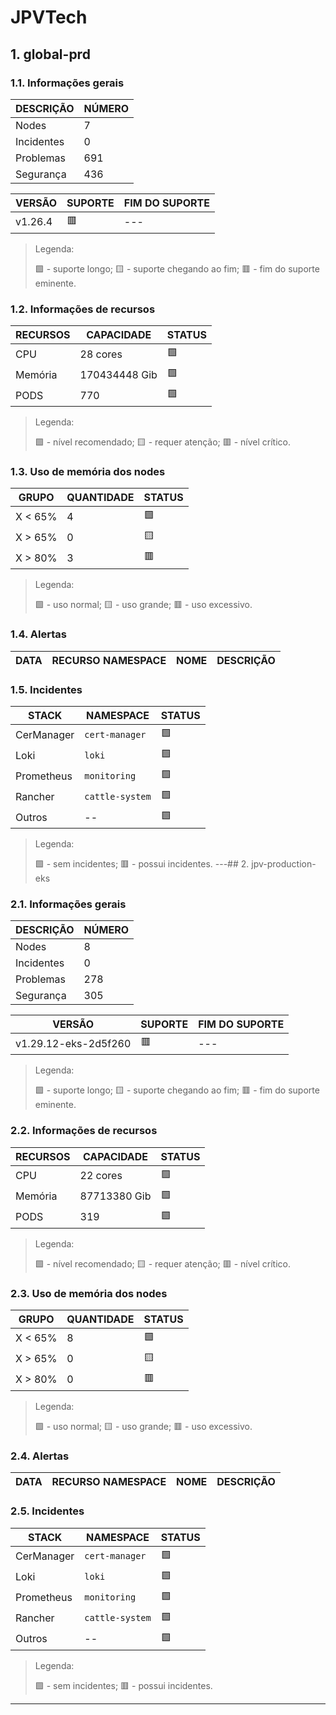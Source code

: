 # JPVTech

## 1. global-prd
### 1.1. Informações gerais
| DESCRIÇÃO  | NÚMERO |
|------------|--------|
| Nodes      |      7 |
| Incidentes |      0 |
| Problemas  |    691 |
| Segurança  |    436 |

| VERSÃO  | SUPORTE | FIM DO SUPORTE |
|---------|---------|----------------|
| v1.26.4 | 🟥      | ---            |

> Legenda:
>
> 🟩 - suporte longo; 🟨 - suporte chegando ao fim; 🟥 - fim do suporte eminente.
### 1.2. Informações de recursos
| RECURSOS |  CAPACIDADE   | STATUS |
|----------|---------------|--------|
| CPU      | 28 cores      | 🟩     |
| Memória  | 170434448 Gib | 🟩     |
| PODS     |           770 | 🟩     |

> Legenda:
>
> 🟩 - nível recomendado; 🟨 - requer atenção; 🟥 - nível crítico.
### 1.3. Uso de memória dos nodes
|  GRUPO  | QUANTIDADE | STATUS |
|---------|------------|--------|
| X < 65% |          4 | 🟩     |
| X > 65% |          0 | 🟨     |
| X > 80% |          3 | 🟥     |

> Legenda:
>
> 🟩 - uso normal; 🟨 - uso grande; 🟥 - uso excessivo.
### 1.4. Alertas
| DATA | RECURSO NAMESPACE | NOME | DESCRIÇÃO |
|------|-------------------|------|-----------|

### 1.5. Incidentes
|   STACK    |    NAMESPACE    | STATUS |
|------------|-----------------|--------|
| CerManager | `cert-manager`  | 🟩     |
| Loki       | `loki`          | 🟩     |
| Prometheus | `monitoring`    | 🟩     |
| Rancher    | `cattle-system` | 🟩     |
| Outros     | --              | 🟩     |

> Legenda:
>
> 🟩 - sem incidentes; 🟥 - possui incidentes.
---## 2. jpv-production-eks
### 2.1. Informações gerais
| DESCRIÇÃO  | NÚMERO |
|------------|--------|
| Nodes      |      8 |
| Incidentes |      0 |
| Problemas  |    278 |
| Segurança  |    305 |

|        VERSÃO        | SUPORTE | FIM DO SUPORTE |
|----------------------|---------|----------------|
| v1.29.12-eks-2d5f260 | 🟥      | ---            |

> Legenda:
>
> 🟩 - suporte longo; 🟨 - suporte chegando ao fim; 🟥 - fim do suporte eminente.
### 2.2. Informações de recursos
| RECURSOS |  CAPACIDADE  | STATUS |
|----------|--------------|--------|
| CPU      | 22 cores     | 🟩     |
| Memória  | 87713380 Gib | 🟩     |
| PODS     |          319 | 🟩     |

> Legenda:
>
> 🟩 - nível recomendado; 🟨 - requer atenção; 🟥 - nível crítico.
### 2.3. Uso de memória dos nodes
|  GRUPO  | QUANTIDADE | STATUS |
|---------|------------|--------|
| X < 65% |          8 | 🟩     |
| X > 65% |          0 | 🟨     |
| X > 80% |          0 | 🟥     |

> Legenda:
>
> 🟩 - uso normal; 🟨 - uso grande; 🟥 - uso excessivo.
### 2.4. Alertas
| DATA | RECURSO NAMESPACE | NOME | DESCRIÇÃO |
|------|-------------------|------|-----------|

### 2.5. Incidentes
|   STACK    |    NAMESPACE    | STATUS |
|------------|-----------------|--------|
| CerManager | `cert-manager`  | 🟩     |
| Loki       | `loki`          | 🟩     |
| Prometheus | `monitoring`    | 🟩     |
| Rancher    | `cattle-system` | 🟩     |
| Outros     | --              | 🟩     |

> Legenda:
>
> 🟩 - sem incidentes; 🟥 - possui incidentes.
---
